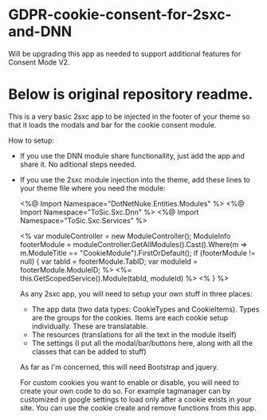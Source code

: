 # GDPR-cookie-consent-for-2sxc-and-DNN
Will be upgrading this app as needed to support additional features for Consent Mode V2.

# Below is original repository readme.
This is a very basic 2sxc app to be injected in the footer of your theme so that it loads the modals and bar for the cookie consent module.

How to setup:
- If you use the DNN module share functionallity, just add the app and share it. No aditional steps needed.
- If you use the 2sxc module injection into the theme, add these lines to your theme file where you need the module:


	<%@ Import Namespace="DotNetNuke.Entities.Modules" %>
	<%@ Import Namespace="ToSic.Sxc.Dnn" %>
	<%@ Import Namespace="ToSic.Sxc.Services" %>
	
	<%
		var moduleController = new ModuleController();
		ModuleInfo footerModule = moduleController.GetAllModules().Cast<ModuleInfo>().Where(m => m.ModuleTitle == "CookieModule").FirstOrDefault();
		if (footerModule != null) {
			var tabId = footerModule.TabID;
			var moduleId = footerModule.ModuleID;
	%>
			<%= this.GetScopedService<IRenderService>().Module(tabId, moduleId) %>
	<%
		}
	%>
  
  
  As any 2sxc app, you will need to setup your own stuff in three places:
  - The app data (two data types: CookieTypes and CookieItems). Types are the groups for the cookies. Items are each cookie setup individually. These are translatable.
  - The resources (translations for all the text in the module itself)
  - The settings (I put all the modal/bar/buttons here, along with all the classes that can be added to stuff)
  
  As far as I'm concerned, this will need Bootstrap and jquery.
  
  For custom cookies you want to enable or disable, you will need to create your own code to do so. For example tagmanager can by customized in google settings to load only after a cookie exists in your site. You can use the cookie create and remove functions from this app.

